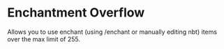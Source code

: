 # Enchantment Overflow

Allows you to use enchant (using /enchant or manually editing nbt) items over the max limit of 255.
